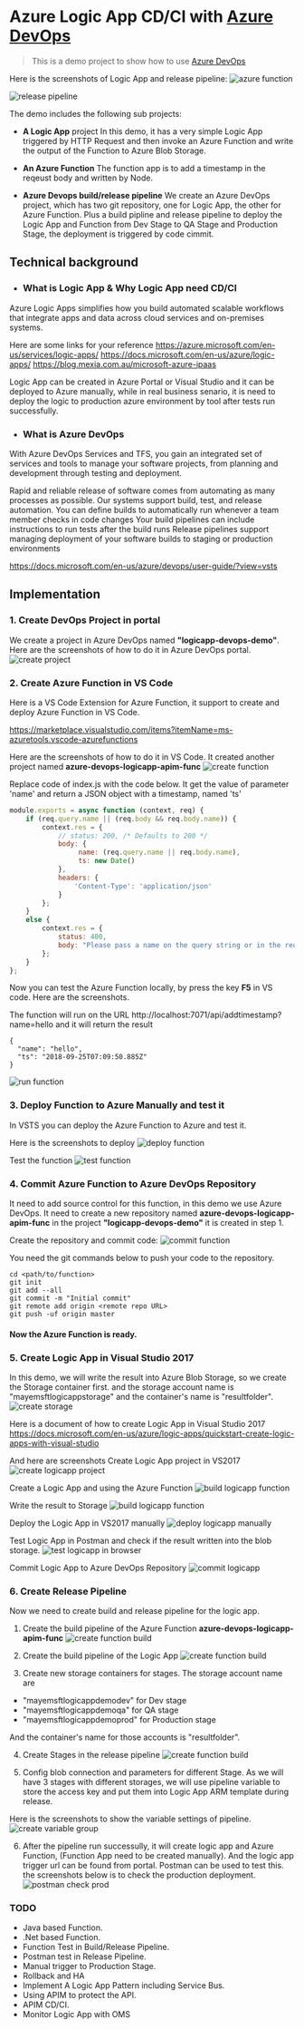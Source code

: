 # Azure Logic App CD/CI with [Azure DevOps](https://azure.microsoft.com/en-us/services/devops/)
> This is a demo project to show how to use [Azure DevOps](https://azure.microsoft.com/en-us/services/devops/)

Here is the screenshots of Logic App and release pipeline:
![azure function](/images/azure-function.jpg)

![release pipeline](/images/release-pipeline.jpg)

The demo includes the following sub projects:
- **A Logic App** project
In this demo, it has a very simple Logic App triggered by HTTP Request and then invoke an Azure Function and write the output of the Function to Azure Blob Storage.

- **An Azure Function**
The function app is to add a timestamp in the reqeust body and written by Node.

- **Azure Devops build/release pipeline**
We create an Azure DevOps project, which has two git repository, one for Logic App, the other for Azure Function. Plus a build pipline and release pipeline to deploy the Logic App and Function from Dev Stage to QA Stage and Production Stage, the deployment is triggered by code cimmit.

## Technical background 

- ### What is Logic App & Why Logic App need CD/CI
Azure Logic Apps simplifies how you build automated scalable workflows that integrate apps and data across cloud services and on-premises systems. 

Here are some links for your reference
https://azure.microsoft.com/en-us/services/logic-apps/
https://docs.microsoft.com/en-us/azure/logic-apps/
https://blog.mexia.com.au/microsoft-azure-ipaas

Logic App can be created in Azure Portal or Visual Studio and it can be deployed to Azure manually, while in real business senario, it is need to deploy the logic to production azure environment by tool after tests run successfully.

- ### What is Azure DevOps
With Azure DevOps Services and TFS, you gain an integrated set of services and tools to manage your software projects, from planning and development through testing and deployment. 

Rapid and reliable release of software comes from automating as many processes as possible. Our systems support build, test, and release automation.
You can define builds to automatically run whenever a team member checks in code changes
Your build pipelines can include instructions to run tests after the build runs
Release pipelines support managing deployment of your software builds to staging or production environments

https://docs.microsoft.com/en-us/azure/devops/user-guide/?view=vsts


## Implementation

### 1. Create DevOps Project in portal
We create a project in Azure DevOps named **"logicapp-devops-demo"**. Here are the screenshots of how to do it in Azure DevOps portal.
![create project](/images/create-azuredevops-project.gif)

### 2. Create Azure Function in VS Code
Here is a VS Code Extension for Azure Function, it support to create and deploy Azure Function in VS Code.

https://marketplace.visualstudio.com/items?itemName=ms-azuretools.vscode-azurefunctions

Here are the screenshots of how to do it in VS Code.
It created another project named **azure-devops-logicapp-apim-func**
![create function](/images/create-function-vscode.gif)

Replace code of index.js with the code below. It get the value of parameter 'name' and return a JSON object with a timestamp, named 'ts'

```javascript
module.exports = async function (context, req) {
    if (req.query.name || (req.body && req.body.name)) {
        context.res = {
            // status: 200, /* Defaults to 200 */
            body: {
                 name: (req.query.name || req.body.name),
                 ts: new Date()
            },
            headers: {
                'Content-Type': 'application/json'
            }
        };
    }
    else {
        context.res = {
            status: 400,
            body: "Please pass a name on the query string or in the request body"
        };
    }
};
```

Now you can test the Azure Function locally, by press the key **F5**  in VS code. Here are the screenshots.

The function will run on the URL http://localhost:7071/api/addtimestamp?name=hello
and it will return the result
```
{
  "name": "hello",
  "ts": "2018-09-25T07:09:50.885Z"
}
```

![run function](/images/run-function-vscode.gif)

### 3. Deploy Function to Azure Manually and test it

In VSTS you can deploy the Azure Function to Azure and test it.

Here is the screenshots to deploy
![deploy function](/images/deploy-function-vscode.gif)

Test the function
![test function](/images/test-function-azure.gif)

### 4. Commit Azure Function to Azure DevOps Repository

It need to add source control for this function, in this demo we use Azure DevOps. It need to create a new repository named **azure-devops-logicapp-apim-func** in the project **"logicapp-devops-demo"** it is created in step 1.

Create the repository and commit code:
![commit function](/images/commit-function-vsts.gif)

You need the git commands below to push your code to the repository.

```
cd <path/to/function>
git init
git add --all
git commit -m "Initial commit"
git remote add origin <remote repo URL>
git push -uf origin master
```

#### Now the Azure Function is ready.

### 5. Create Logic App in Visual Studio 2017
In this demo, we will write the result into Azure Blob Storage, so we create the Storage container first. and the storage account name is "mayemsftlogicappstorage" and the container's name is "resultfolder".
![create storage](/images/create-blob-storage.gif)

Here is a document of how to create Logic App in Visual Studio 2017
https://docs.microsoft.com/en-us/azure/logic-apps/quickstart-create-logic-apps-with-visual-studio

And here are screenshots
Create Logic App project in VS2017
![create logicapp project](/images/create-logicapp-project.gif)

Create a Logic App and using the Azure Function
![build logicapp function](/images/build-logicapp-function.gif)

Write the result to Storage
![build logicapp function](/images/build-logicapp-storage.gif)

Deploy the Logic App in VS2017 manually
![deploy logicapp manually](/images/deploy-logicapp-manually.gif)

Test Logic App in Postman and check if the result written into the blob storage.
![test logicapp in browser](/images/test-logicapp.gif)

Commit Logic App to Azure DevOps Repository
![commit logicapp](/images/commit-logicapp-vsts.gif)


### 6. Create Release Pipeline
Now we need to create build and release pipeline for the logic app.

1. Create the build pipeline of the Azure Function **azure-devops-logicapp-apim-func**
![create function build](/images/create-function-build-pipeline.gif)

2. Create the build pipeline of the Logic App 
![create function build](/images/create-logicapp-build-pipeline.gif)

3. Create new storage containers for stages.
The storage account name are 
- "mayemsftlogicappdemodev" for Dev stage 
- "mayemsftlogicappdemoqa" for QA stage 
- "mayemsftlogicappdemoprod" for Production stage 

And the container's name for those accounts is "resultfolder".

4. Create Stages in the release pipeline
![create function build](/images/create-release-pipeline-dev.gif)

5. Config blob connection and parameters for different Stage.
As we will have 3 stages with different storages, we will use pipeline variable to store the access key and put them into Logic App ARM template during release.

Here is the screenshots to show the variable settings of pipeline.
![create variable group](/images/create-release-pipeline-variable.gif)

6. After the pipeline run successully, it will create logic app and Azure Function, (Function App need to be created manually). And the logic app trigger url can be found from portal. Postman can be used to test this. the screenshots below is to check the production deployment.
![postman check prod](/images/postman-check-prod.gif)


### TODO
- Java based Function.
- .Net based Function.
- Function Test in Build/Release Pipeline.
- Postman test in Release Pipeline.
- Manual trigger to Production Stage.
- Rollback and HA 
- Implement A Logic App Pattern including Service Bus.
- Using APIM to protect the API.
- APIM CD/CI.
- Monitor Logic App with OMS



